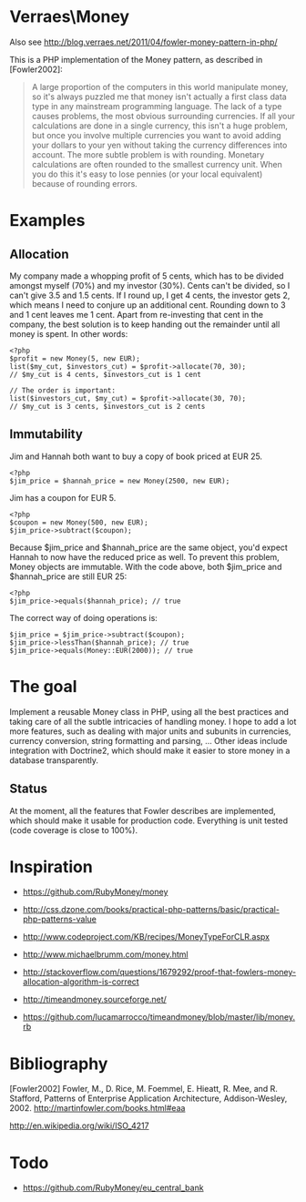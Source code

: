 Verraes\Money
=============

Also see http://blog.verraes.net/2011/04/fowler-money-pattern-in-php/

This is a PHP implementation of the Money pattern, as described in [Fowler2002]:

> A large proportion of the computers in this world manipulate money, so it's always puzzled me 
> that money isn't actually a first class data type in any mainstream programming language. The 
> lack of a type causes problems, the most obvious surrounding currencies. If all your calculations 
> are done in a single currency, this isn't a huge problem, but once you involve multiple currencies 
> you want to avoid adding your dollars to your yen without taking the currency differences into 
> account. The more subtle problem is with rounding. Monetary calculations are often rounded to the 
> smallest currency unit. When you do this it's easy to lose pennies (or your local equivalent) 
> because of rounding errors.

Examples
========

Allocation
----------

My company made a whopping profit of 5 cents, which has to be divided amongst myself (70%) and my
investor (30%). Cents can't be divided, so I can't give 3.5 and 1.5 cents. If I round up, 
I get 4 cents, the investor gets 2, which means I need to conjure up an additional cent. Rounding 
down to 3 and 1 cent leaves me 1 cent. Apart from re-investing that cent in the company, the best solution 
is to keep handing out the remainder until all money is spent. In other words:

	<?php
	$profit = new Money(5, new EUR);
	list($my_cut, $investors_cut) = $profit->allocate(70, 30);
	// $my_cut is 4 cents, $investors_cut is 1 cent

	// The order is important:
	list($investors_cut, $my_cut) = $profit->allocate(30, 70);
	// $my_cut is 3 cents, $investors_cut is 2 cents

Immutability
------------

Jim and Hannah both want to buy a copy of book priced at EUR 25. 

	<?php
	$jim_price = $hannah_price = new Money(2500, new EUR);

Jim has a coupon for EUR 5.
	
	<?php
	$coupon = new Money(500, new EUR);
	$jim_price->subtract($coupon);

Because $jim_price and $hannah_price are the same object, you'd expect Hannah to now have the reduced
price as well. To prevent this problem, Money objects are immutable. With the code above, both 
$jim_price and $hannah_price are still EUR 25:

	<?php 
	$jim_price->equals($hannah_price); // true

The correct way of doing operations is:
	
	$jim_price = $jim_price->subtract($coupon);
	$jim_price->lessThan($hannah_price); // true
	$jim_price->equals(Money::EUR(2000)); // true
	

The goal
========

Implement a reusable Money class in PHP, using all the best practices and taking care of all the
subtle intricacies of handling money. I hope to add a lot more features, such as dealing with major
units and subunits in currencies, currency conversion, string formatting and parsing, ...
Other ideas include integration with Doctrine2, which should make it easier to store money
in a database transparently. 

Status
------

At the moment, all the features that Fowler describes are implemented, which should make 
it usable for production code. Everything is unit tested (code coverage is close to 100%). 

Inspiration
===========

* https://github.com/RubyMoney/money
* http://css.dzone.com/books/practical-php-patterns/basic/practical-php-patterns-value

* http://www.codeproject.com/KB/recipes/MoneyTypeForCLR.aspx
* http://www.michaelbrumm.com/money.html
* http://stackoverflow.com/questions/1679292/proof-that-fowlers-money-allocation-algorithm-is-correct
* http://timeandmoney.sourceforge.net/
* https://github.com/lucamarrocco/timeandmoney/blob/master/lib/money.rb

Bibliography
============

[Fowler2002]
Fowler, M., D. Rice, M. Foemmel, E. Hieatt, R. Mee, and R. Stafford, Patterns of Enterprise Application Architecture, Addison-Wesley, 2002.
http://martinfowler.com/books.html#eaa

http://en.wikipedia.org/wiki/ISO_4217

Todo
====

* https://github.com/RubyMoney/eu_central_bank